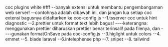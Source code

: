 coc plugins white #fff
--banyak extensi untuk membantu pengembangaman web server!
--contohnya adalah dibawah ini, dan jangan lua setiap coc extensi bagusnya didaftarken ke coc-config.js
--1.tsserver coc untuk hint diagnostic
--2.prettier untuk format text lebih bagus!
----keterangna: menggunakan prettier diharuskan prettier benar terinsall! pada filenya, dan
----gunakan formatOnSave pada coc-config.js
--3.higlight untuk colors
--4. emmet
--5. blade laravel
--6.intelephense php
--7. snipet
--8. tailwind
